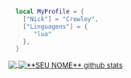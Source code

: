 ```lua
  local MyProfile = {
    ["Nick"] = "Crowley",
    ["Linguagens"] = {
       "lua"
    },
  }
```
<a href="https://github.com/crowdv">
  <img align="center" src="https://github-readme-stats.vercel.app/api/top-langs/?username=vanessaswerts&theme=dracula&hide_langs_below=1" />
</a>

<a href="https://github.com/crowdv">
 <img align="center" src="https://github-readme-stats.vercel.app/api?username=vanessaswerts&show_icons=true&theme=dracula&line_height=27" alt="**SEU NOME** github stats"/>
</a>
